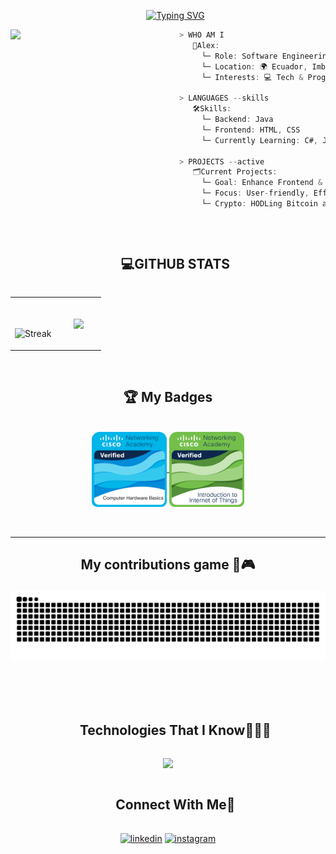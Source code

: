 <div id="user-content-toc">
  <ul align="center">
    <a href="https://git.io/typing-svg"><img src="https://readme-typing-svg.herokuapp.com?font=Fira+Code&weight=500&size=32&pause=1000&color=F7F7F7&width=435&lines=Hi+%F0%9F%91%8B%2C+I'm+Alex" alt="Typing SVG" /></a>
  </ul>
</div>


<img align="left" src="https://camo.githubusercontent.com/d5c715228dd57db500e40292882baeac2b1d6f34ba847349bdfdb68695d5f745/68747470733a2f2f6d656469612e67697068792e636f6d2f6d656469612f517670715443694563777476783677774a4b2f67697068792e676966" width="270px"/>

```csharp
> WHO AM I
   👤Alex:
     └─ Role: Software Engineering Student
     └─ Location: 🌍 Ecuador, Imbabura - Ibarra
     └─ Interests: 💻 Tech & Programming

> LANGUAGES --skills
   🛠️Skills:
     └─ Backend: Java
     └─ Frontend: HTML, CSS
     └─ Currently Learning: C#, JavaScript, Python

> PROJECTS --active
   🗂️Current Projects:
     └─ Goal: Enhance Frontend & Backend Skills
     └─ Focus: User-friendly, Efficient Applications
     └─ Crypto: HODLing Bitcoin and exploring trading strategies

```

<br>
<div id="user-content-toc">
  <ul align="center">
    <summary><h2 style="display: inline-block"> 💻GITHUB STATS </h2></summary>
  </ul>
</div>

<p align="center">
<table align="center">
<tr border="none">
<td width="50%" align="center">
  

  <br></br>
  <img title="🔥 Get streak stats for your profile at git.io/streak-stats" alt="Streak" src="https://github-readme-streak-stats.herokuapp.com/?user=AlexEspinoza2005&theme=radical&hide_border=false" /> 
</td>

<td width="50%" align="center">
  <img align="center" src="https://github-readme-stats.anuraghazra1.vercel.app/api/top-langs/?username=AlexEspinoza2005&theme=radical&hide_border=false&no-bg=true&no-frame=true&langs_count=10"/>
  </td>
</tr>
</table>
<br>

<div>
    <h2 align = "center"> 🏆 My Badges </h2>

</div>
<br>

<div align="center">
<a href="https://www.credly.com/badges/72a650eb-048f-4ccb-9cb8-671f9e0f0f02/public_url" target="_blank">
    <img align="center" src="badges/computer-hardware-basics.png" height="120px" width="120px" />
</a>

<a href="https://www.credly.com/badges/0db7ea16-7e31-4cdb-accb-a3bb5fbce010/public_url" target="_blank">
    <img align="center" src="badges/introduction-to-iot.png" height="120px" width="120px" />
</a>

    
</div>
<br>
<br>
<hr>
<h2 align="center"> My contributions game 🐍🎮

![snake gif](https://github.com/AlexEspinoza2005/AlexEspinoza2005/blob/output/github-contribution-grid-snake-dark.svg)

<br> </h2>
<div id="user-content-toc">
  <ul align="center">
    <summary><h2 style="display: inline-block">Technologies That I Know👨🏻‍💻</h2></summary>
  </ul>
</div>

<p align="center">
  <a href="https://skillicons.dev">
    <img src="https://skillicons.dev/icons?i=git,css,github,html,java,py,vscode&perline=14" />
  </a>
</p>

<div id="user-content-toc">
  <ul align="center">
    <summary><h2 style="display: inline-block">Connect With Me🤝</h2></summary>
  </ul>
</div>

<p align="center">
<a href="https://www.linkedin.com/in/alex-anthony-espinoza-cang%C3%A1s-53530824b/" target="blank"><img align="center" src="https://user-images.githubusercontent.com/88904952/234979284-68c11d7f-1acc-4f0c-ac78-044e1037d7b0.png" alt="linkedin" height="50" width="50" /></a>
<a href="https://www.instagram.com/alex_espinoza.9/" target="blank"><img align="center" src="https://user-images.githubusercontent.com/88904952/234981169-2dd1e58f-4b7e-468c-8213-034ba62156c3.png" alt="instagram" height="50" width="50" /></a>
</p>
